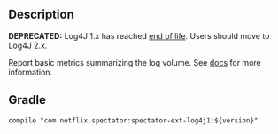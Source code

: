 ## Description

**DEPRECATED:** Log4J 1.x has reached [end of life]. Users should move to Log4J 2.x.

[end of life]: https://news.apache.org/foundation/entry/apache_logging_services_project_announces

Report basic metrics summarizing the log volume. See [docs] for more information.

[docs]: https://netflix.github.io/spectator/en/latest/ext/log4j1/

## Gradle

```
compile "com.netflix.spectator:spectator-ext-log4j1:${version}"
```
